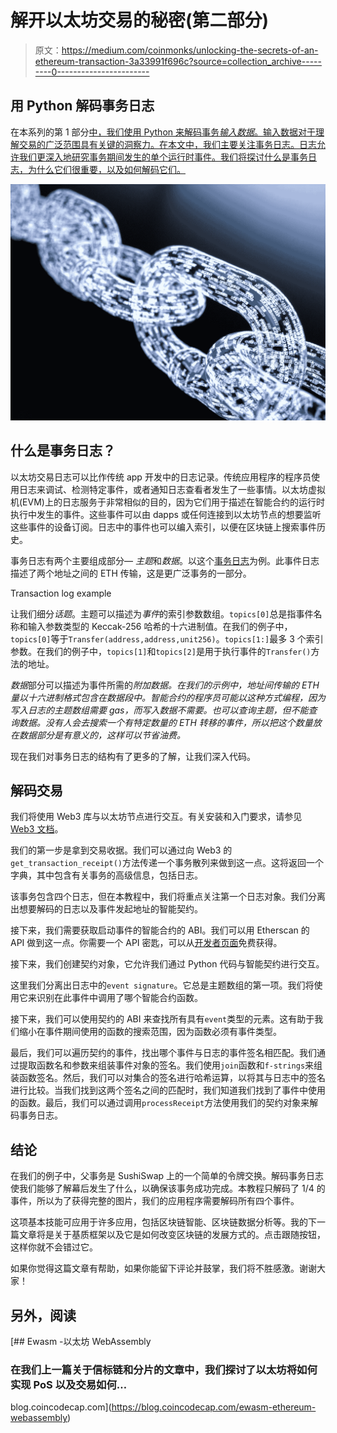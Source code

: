 # 解开以太坊交易的秘密(第二部分)

> 原文：<https://medium.com/coinmonks/unlocking-the-secrets-of-an-ethereum-transaction-3a33991f696c?source=collection_archive---------0----------------------->

## 用 Python 解码事务日志

在本系列的第 1 部分[中，我们使用 Python 来解码事务*输入数据*。输入数据对于理解交易的广泛范围具有关键的洞察力。在本文中，我们主要关注事务日志。日志允许我们更深入地研究事务期间发生的单个运行时事件。我们将探讨什么是事务日志，为什么它们很重要，以及如何解码它们。](/coinmonks/discovering-the-secrets-of-an-ethereum-transaction-64febb00935c)

![](img/e14eccd638bc90b478aa8c5873ed9754.png)

## 什么是事务日志？

以太坊交易日志可以比作传统 app 开发中的日志记录。传统应用程序的程序员使用日志来调试、检测特定事件，或者通知日志查看者发生了一些事情。以太坊虚拟机(EVM)上的日志服务于非常相似的目的，因为它们用于描述在智能合约的运行时执行中发生的事件。这些事件可以由 dapps 或任何连接到以太坊节点的想要监听这些事件的设备订阅。日志中的事件也可以编入索引，以便在区块链上搜索事件历史。

事务日志有两个主要组成部分— *主题*和*数据*。以这个[事务日志](https://etherscan.io/tx/0xac80bab0940f061e184b0dda380d994e6fc14ab5d0c6f689035631c81bfe220b)为例。此事件日志描述了两个地址之间的 ETH 传输，这是更广泛事务的一部分。

Transaction log example

让我们细分*话题*。主题可以描述为*事件*的索引参数数组。`topics[0]`总是指事件名称和输入参数类型的 Keccak-256 哈希的十六进制值。在我们的例子中，`topics[0]`等于`Transfer(address,address,unit256)`。`topics[1:]`最多 3 个索引参数。在我们的例子中，`topics[1]`和`topics[2]`是用于执行事件的`Transfer()`方法的地址。

*数据*部分可以描述为事件所需的*附加数据。在我们的示例中，地址间传输的 ETH 量以十六进制格式包含在数据段中。智能合约的程序员可能以这种方式编程，因为写入日志的主题数组需要 gas，而写入数据不需要。也可以查询主题，但不能查询数据。没有人会去搜索一个有特定数量的 ETH 转移的事件，所以把这个数量放在数据部分是有意义的，这样可以节省油费。*

现在我们对事务日志的结构有了更多的了解，让我们深入代码。

## 解码交易

我们将使用 Web3 库与以太坊节点进行交互。有关安装和入门要求，请参见 [Web3 文档](https://web3py.readthedocs.io/en/stable/quickstart.html)。

我们的第一步是拿到交易收据。我们可以通过向 Web3 的`get_transaction_receipt()`方法传递一个事务散列来做到这一点。这将返回一个字典，其中包含有关事务的高级信息，包括日志。

该事务包含四个日志，但在本教程中，我们将重点关注第一个日志对象。我们分离出想要解码的日志以及事件发起地址的智能契约。

接下来，我们需要获取启动事件的智能合约的 ABI。我们可以用 Etherscan 的 API 做到这一点。你需要一个 API 密匙，可以从[开发者页面](https://etherscan.io/myapikey)免费获得。

接下来，我们创建契约对象，它允许我们通过 Python 代码与智能契约进行交互。

这里我们分离出日志中的`event signature`。它总是主题数组的第一项。我们将使用它来识别在此事件中调用了哪个智能合约函数。

接下来，我们可以使用契约的 ABI 来查找所有具有`event`类型的元素。这有助于我们缩小在事件期间使用的函数的搜索范围，因为函数必须有事件类型。

最后，我们可以遍历契约的事件，找出哪个事件与日志的事件签名相匹配。我们通过提取函数名和参数来组装事件对象的签名。我们使用`join`函数和`f-strings`来组装函数签名。然后，我们可以对集合的签名进行哈希运算，以将其与日志中的签名进行比较。当我们找到这两个签名之间的匹配时，我们知道我们找到了事件中使用的函数。最后，我们可以通过调用`processReceipt`方法使用我们的契约对象来解码事务日志。

## 结论

在我们的例子中，父事务是 SushiSwap 上的一个简单的令牌交换。解码事务日志使我们能够了解幕后发生了什么，以确保该事务成功完成。本教程只解码了 1/4 的事件，所以为了获得完整的图片，我们的应用程序需要解码所有四个事件。

这项基本技能可应用于许多应用，包括区块链智能、区块链数据分析等。我的下一篇文章将是关于基质框架以及它是如何改变区块链的发展方式的。点击跟随按钮，这样你就不会错过它。

如果你觉得这篇文章有帮助，如果你能留下评论并鼓掌，我们将不胜感激。谢谢大家！

## 另外，阅读

[](https://blog.coincodecap.com/ewasm-ethereum-webassembly) [## Ewasm -以太坊 WebAssembly

### 在我们上一篇关于信标链和分片的文章中，我们探讨了以太坊将如何实现 PoS 以及交易如何…

blog.coincodecap.com](https://blog.coincodecap.com/ewasm-ethereum-webassembly)